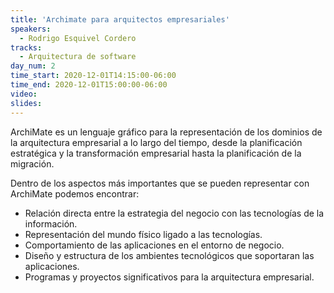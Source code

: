 ```yaml
---
title: 'Archimate para arquitectos empresariales'
speakers:
  - Rodrigo Esquivel Cordero
tracks:
  - Arquitectura de software
day_num: 2
time_start: 2020-12-01T14:15:00-06:00
time_end: 2020-12-01T15:00:00-06:00
video:
slides: 
---
```


ArchiMate es un lenguaje gráfico para la representación de los dominios de la arquitectura empresarial a lo largo del tiempo, desde la planificación estratégica y la transformación empresarial hasta la planificación de la migración.

Dentro de los aspectos más importantes que se pueden representar con ArchiMate podemos encontrar:
- Relación directa entre la estrategia del negocio con las tecnologías de la información.
- Representación del mundo físico ligado a las tecnologías.
- Comportamiento de las aplicaciones en el entorno de negocio.
- Diseño y estructura de los ambientes tecnológicos que soportaran las aplicaciones.
- Programas y proyectos significativos para la arquitectura empresarial.
